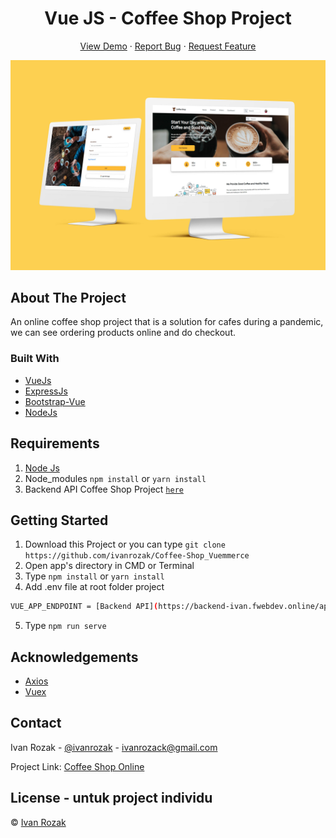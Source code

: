 <h1 align='center'>Vue JS - Coffee Shop Project</h1>
  <p align="center">
    <a href="https://lacoffee.netlify.app">View Demo</a>
    ·
    <a href="https://github.com/ivanrozak/Coffee-Shop_Vuemmerce">Report Bug</a>
    ·
    <a href="https://https://github.com/ivanrozak/Coffee-Shop_Vuemmerce">Request Feature</a>
  </p>

![alt text](https://github.com/ivanrozak/Coffee-Shop_Vuemmerce/blob/main/src/assets/img/product/coffeeshop.jpg)

## About The Project
An online coffee shop project that is a solution for cafes during a pandemic, we can see ordering products online and do checkout.

### Built With

* [VueJs](https://vuejs.org/)
* [ExpressJs](https://expressjs.com/)
* [Bootstrap-Vue](https://bootstrap-vue.org/)
* [NodeJs](https://nodejs.org/)

## Requirements

1. <a href="https://nodejs.org/en/download/">Node Js</a>
2. Node_modules `npm install` or `yarn install`
3. Backend API Coffee Shop Project [`here`](https://github.com/ivanrozak/RESTful-API-coffee-shop)

## Getting Started

1. Download this Project or you can type `git clone https://github.com/ivanrozak/Coffee-Shop_Vuemmerce`
2. Open app's directory in CMD or Terminal
3. Type `npm install` or `yarn install`
4. Add .env file at root folder project

```sh
VUE_APP_ENDPOINT = [Backend API](https://backend-ivan.fwebdev.online/api3/)
```

5. Type `npm run serve`


## Acknowledgements

- [Axios](https://www.npmjs.com/package/axios)
- [Vuex](https://vuex.vuejs.org/)


## Contact

Ivan Rozak - [@ivanrozak](https://instagram.com/ivanrozak) - ivanrozack@gmail.com

Project Link: [Coffee Shop Online](https://lacoffee.netlify.app)

## License - untuk project individu

© [Ivan Rozak](https://github.com/ivanrozak/)
